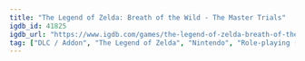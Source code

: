 ```yaml
---
title: "The Legend of Zelda: Breath of the Wild - The Master Trials"
igdb_id: 41825
igdb_url: "https://www.igdb.com/games/the-legend-of-zelda-breath-of-the-wild-the-master-trials"
tag: ["DLC / Addon", "The Legend of Zelda", "Nintendo", "Role-playing (RPG)", "Adventure", "Single player", "Third person", "Action", "Fantasy"]
---
```


